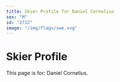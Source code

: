 ```yaml
---
title: Skier Profile for Daniel Cornelius
sex: "M"
id: "2722"
image: "/img/flags/swe.svg" 
---
```


# Skier Profile

This page is for: Daniel Cornelius.
    
